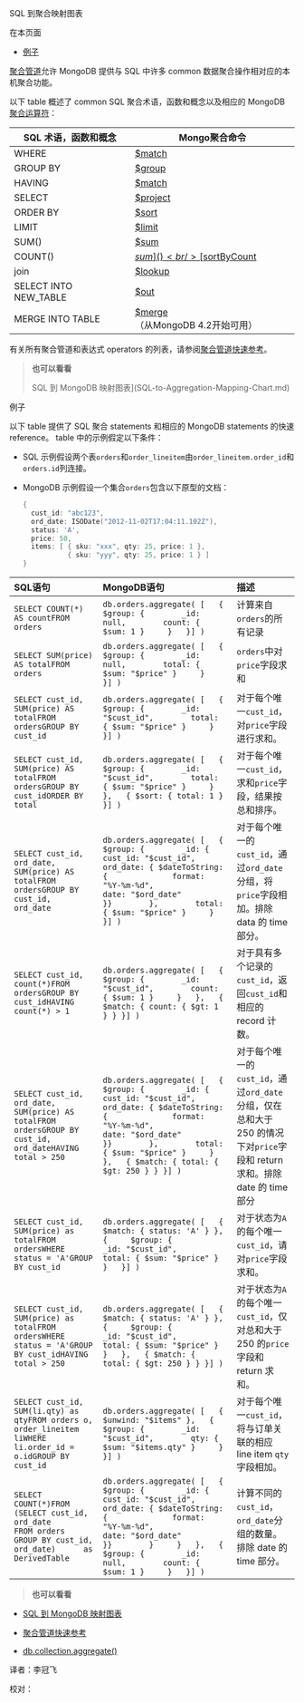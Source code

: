  [ ]()SQL 到聚合映射图表

[]()

在本页面

*   [例子](examples)

[聚合管道](../Aggregation-Pipeline.md)允许 MongoDB 提供与 SQL 中许多 common 数据聚合操作相对应的本机聚合功能。

以下 table 概述了 common SQL 聚合术语，函数和概念以及相应的 MongoDB [聚合运算符]()：

| SQL 术语，函数和概念  | Mongo聚合命令                        |
| --------------------- | ------------------------------------ |
| WHERE                 | [$match]()                           |
| GROUP BY              | [$group]()                           |
| HAVING                | [$match]()                           |
| SELECT                | [$project]()                         |
| ORDER BY              | [$sort]()                            |
| LIMIT                 | [$limit]()                           |
| SUM()                 | [$sum]()                             |
| COUNT()               | [$sum]()<br/>[$sortByCount]()        |
| join                  | [$lookup]()                          |
| SELECT INTO NEW_TABLE | [$out]()                             |
| MERGE INTO TABLE      | [$merge]() （从MongoDB 4.2开始可用） |


有关所有聚合管道和表达式 operators 的列表，请参阅[聚合管道快速参考](Aggregation-Pipeline-Quick-Reference.md)。

> **也可以看看**
>
> SQL 到 MongoDB 映射图表](SQL-to-Aggregation-Mapping-Chart.md)

[]()

 <span id="examples">例子</span>

以下 table 提供了 SQL 聚合 statements 和相应的 MongoDB statements 的快速 reference。 table 中的示例假定以下条件：

* SQL 示例假设两个表`orders`和`order_lineitem`由`order_lineitem.order_id`和`orders.id`列连接。

* MongoDB 示例假设一个集合`orders`包含以下原型的文档：

  ```powershell
  {
    cust_id: "abc123",
    ord_date: ISODate("2012-11-02T17:04:11.102Z"),
    status: 'A',
    price: 50,
    items: [ { sku: "xxx", qty: 25, price: 1 },
             { sku: "yyy", qty: 25, price: 1 } ]
  }
  ```

  

| SQL语句                                                      | MongoDB语句                                                  | 描述                                                         |
| :----------------------------------------------------------- | :----------------------------------------------------------- | :----------------------------------------------------------- |
| `SELECT COUNT(*) AS countFROM orders`                        | `db.orders.aggregate( [   {     $group: {        _id: null,        count: { $sum: 1 }     }   }] )` | 计算来自`orders`的所有记录                                   |
| `SELECT SUM(price) AS totalFROM orders`                      | `db.orders.aggregate( [   {     $group: {        _id: null,        total: { $sum: "$price" }     }   }] )` | `orders`中对`price`字段求和                                  |
| `SELECT cust_id,       SUM(price) AS totalFROM ordersGROUP BY cust_id` | `db.orders.aggregate( [   {     $group: {        _id: "$cust_id",        total: { $sum: "$price" }     }   }] )` | 对于每个唯一`cust_id`，对`price`字段进行求和。               |
| `SELECT cust_id,       SUM(price) AS totalFROM ordersGROUP BY cust_idORDER BY total` | `db.orders.aggregate( [   {     $group: {        _id: "$cust_id",        total: { $sum: "$price" }     }   },   { $sort: { total: 1 } }] )` | 对于每个唯一`cust_id`，求和`price`字段，结果按总和排序。     |
| `SELECT cust_id,       ord_date,       SUM(price) AS totalFROM ordersGROUP BY cust_id,         ord_date` | `db.orders.aggregate( [   {     $group: {        _id: {           cust_id: "$cust_id",           ord_date: { $dateToString: {              format: "%Y-%m-%d",              date: "$ord_date"           }}        },        total: { $sum: "$price" }     }   }] )` | 对于每个唯一的`cust_id`，通过`ord_date`分组，将`price`字段相加。排除 data 的 time 部分。 |
| `SELECT cust_id,       count(*)FROM ordersGROUP BY cust_idHAVING count(*) > 1` | `db.orders.aggregate( [   {     $group: {        _id: "$cust_id",        count: { $sum: 1 }     }   },   { $match: { count: { $gt: 1 } } }] )` | 对于具有多个记录的`cust_id`，返回`cust_id`和相应的 record 计数。 |
| `SELECT cust_id,       ord_date,       SUM(price) AS totalFROM ordersGROUP BY cust_id,         ord_dateHAVING total > 250` | `db.orders.aggregate( [   {     $group: {        _id: {           cust_id: "$cust_id",           ord_date: { $dateToString: {              format: "%Y-%m-%d",              date: "$ord_date"           }}        },        total: { $sum: "$price" }     }   },   { $match: { total: { $gt: 250 } } }] )` | 对于每个唯一的`cust_id`，通过`ord_date`分组，仅在总和大于 250 的情况下对`price`字段和 return 求和。排除 date 的 time 部分 |
| `SELECT cust_id,       SUM(price) as totalFROM ordersWHERE status = 'A'GROUP BY cust_id` | `db.orders.aggregate( [   { $match: { status: 'A' } },   {     $group: {        _id: "$cust_id",        total: { $sum: "$price" }     }   }] )` | 对于状态为`A`的每个唯一`cust_id`，请对`price`字段求和。      |
| `SELECT cust_id,       SUM(price) as totalFROM ordersWHERE status = 'A'GROUP BY cust_idHAVING total > 250` | `db.orders.aggregate( [   { $match: { status: 'A' } },   {     $group: {        _id: "$cust_id",        total: { $sum: "$price" }     }   },   { $match: { total: { $gt: 250 } } }] )` | 对于状态为`A`的每个唯一`cust_id`，仅对总和大于 250 的`price`字段和 return 求和。 |
| `SELECT cust_id,       SUM(li.qty) as qtyFROM orders o,     order_lineitem liWHERE li.order_id = o.idGROUP BY cust_id` | `db.orders.aggregate( [   { $unwind: "$items" },   {     $group: {        _id: "$cust_id",        qty: { $sum: "$items.qty" }     }   }] )` | 对于每个唯一`cust_id`，将与订单关联的相应 line item `qty`字段相加。 |
| `SELECT COUNT(*)FROM (SELECT cust_id,             ord_date      FROM orders      GROUP BY cust_id,               ord_date)      as DerivedTable` | `db.orders.aggregate( [   {     $group: {        _id: {           cust_id: "$cust_id",           ord_date: { $dateToString: {              format: "%Y-%m-%d",              date: "$ord_date"           }}        }     }   },   {     $group: {        _id: null,        count: { $sum: 1 }     }   }] )` | 计算不同的`cust_id`，`ord_date`分组的数量。排除 date 的 time 部分。 |




> **也可以看看**<br />

*   [SQL 到 MongoDB 映射图表](SQL-to-Aggregation-Mapping-Chart.md)

*   [聚合管道快速参考](Aggregation-Pipeline-Quick-Reference.md)

*   [db.collection.aggregate()](../../Reference/mongo-Shell-Methods/Collection-Methods/db-collection-aggregate.md)



译者：李冠飞

校对：
